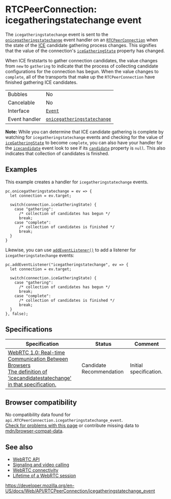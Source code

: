 RTCPeerConnection: icegatheringstatechange event
================================================

The `icegatheringstatechange` event is sent to the [`onicegatheringstatechange`](onicegatheringstatechange) event handler on an [`RTCPeerConnection`](../rtcpeerconnection) when the state of the [ICE](https://developer.mozilla.org/en-US/docs/Glossary/ICE) candidate gathering process changes. This signifies that the value of the connection's [`iceGatheringState`](icegatheringstate) property has changed.

When ICE firststarts to gather connection candidates, the value changes from `new` to `gathering` to indicate that the process of collecting candidate configurations for the connection has begun. When the value changes to `complete`, all of the transports that make up the `RTCPeerConnection` have finished gathering ICE candidates.

<table><tbody><tr class="odd"><td>Bubbles</td><td>No</td></tr><tr class="even"><td>Cancelable</td><td>No</td></tr><tr class="odd"><td>Interface</td><td><a href="../event"><code>Event</code></a></td></tr><tr class="even"><td>Event handler</td><td><a href="onicegatheringstatechange"><code>onicegatheringstatechange</code></a></td></tr></tbody></table>

**Note:** While you can determine that ICE candidate gathering is complete by watching for `icegatheringstatechange` events and checking for the value of [`iceGatheringState`](icegatheringstate) to become `complete`, you can also have your handler for the [`icecandidate`](icecandidate_event) event look to see if its [`candidate`](../rtcpeerconnectioniceevent/candidate) property is `null`. This also indicates that collection of candidates is finished.

Examples
--------

This example creates a handler for `icegatheringstatechange` events.

    pc.onicegatheringstatechange = ev => {
      let connection = ev.target;

      switch(connection.iceGatheringState) {
        case "gathering":
          /* collection of candidates has begun */
          break;
        case "complete":
          /* collection of candidates is finished */
          break;
      }
    }

Likewise, you can use [`addEventListener()`](../eventtarget/addeventlistener) to add a listener for `icegatheringstatechange` events:

    pc.addEventListener("icegatheringstatechange", ev => {
      let connection = ev.target;

      switch(connection.iceGatheringState) {
        case "gathering":
          /* collection of candidates has begun */
          break;
        case "complete":
          /* collection of candidates is finished */
          break;
      }
    }, false);

Specifications
--------------

<table><thead><tr class="header"><th>Specification</th><th>Status</th><th>Comment</th></tr></thead><tbody><tr class="odd"><td><a href="https://w3c.github.io/webrtc-pc/#event-icegatheringstatechange">WebRTC 1.0: Real-time Communication Between Browsers<br />
<span class="small">The definition of 'icecandidatestatechange' in that specification.</span></a></td><td><span class="spec-cr">Candidate Recommendation</span></td><td>Initial specification.</td></tr></tbody></table>

Browser compatibility
---------------------

No compatibility data found for `api.RTCPeerConnection.icegatheringstatechange_event`.  
[Check for problems with this page](#on-github) or contribute missing data to [mdn/browser-compat-data](https://github.com/mdn/browser-compat-data).

See also
--------

-   [WebRTC API](../webrtc_api)
-   [Signaling and video calling](../webrtc_api/signaling_and_video_calling)
-   [WebRTC connectivity](../webrtc_api/connectivity)
-   [Lifetime of a WebRTC session](../webrtc_api/session_lifetime)

<a href="https://developer.mozilla.org/en-US/docs/Web/API/RTCPeerConnection/icegatheringstatechange_event" class="_attribution-link">https://developer.mozilla.org/en-US/docs/Web/API/RTCPeerConnection/icegatheringstatechange_event</a>
